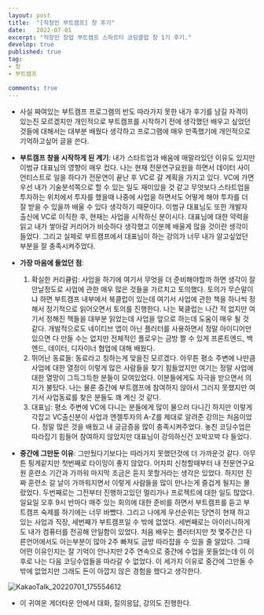 ```yaml
---
layout: post
title:  "[직장인 부트캠프] 창 후기"
date:   2022-07-01
excerpt: "직장인 창업 부트캠프 스파르타 코딩클럽 창 1기 후기."
develop: true
published: true
tag:
- 창
- 부트캠프

comments: true
---
```


 * 사실 짜여있는 부트캠프 프로그램의 반도 따라가지 못한 내가 후기를 남길 자격이 있는진 모르겠지만 개인적으로 부트캠프를 시작하기 전에 생각했던 배우고 싶었던 것들에 대해서는 대부분 배웠다 생각하고 프로그램에 매우 만족했기에 개인적으로 기억하고싶어 글을 쓴다.

 * **부트캠프 창을 시작하게 된 계기**: 내가 스타트업과 배움에 매말라있던 이유도 있지만 이범규 대표님의 영향이 매우 컸다. 나는 현재 전문연구요원을 하면서 데이터 사이언티스트로 일을 하다가 전문연이 끝난 후 VC로 갈 계획을 가지고 있다. VC에 가면 우선 내가 기술분석쪽으로 할 수 있는 일도 재미있을 것 같고 무엇보다 스타트업을 투자하는 위치에서 투자를 했을때 나중에 사업을 하면서도 어떻게 해야 투자를 더 잘 받을 수 있을까 배울 수 있다 생각하기 때문이다. 이범규 대표님도 또한 개발자 출신에 VC로 이직한 후, 현재는 사업을 시작하신 분이시다. 대표님에 대한 약력을 읽고 내가 쌓아갈 커리어가 비슷하다 생각했고 이분께 배울게 많을 것이란 생각이 들었다. 그리고 실제로 부트캠프에서 대표님이 하는 강의가 너무 내가 알고싶었던 부분을 잘 충족시켜주었다.

 * **가장 마음에 들었던 점**: 
   1. 확실한 커리큘럼: 사업을 하기에 여기서 무엇을 더 준비해야할까 하면 생각이 잘 안날정도로 사업에 관한 매우 많은 것들을 가르치고 토의했다. 토의가 무슨말이냐 하면 부트캠프 내부에서 북클럽이 있는데 여기서 사업에 관한 책을 하나씩 정해서 정기적으로 읽어오면서 토의를 진행한다. 나는 북클럽는 나간 적 없지만 여기서 정해진 책들을 대부분 읽었는데 사업을 앞으로 하는데 도움이 매우 될 것 같다. 개발적으로도 네이티브 앱이 아닌 플러터를 사용하면서 정말 아이디어만 있으면 다 만들 수는 없지만 전체적인 플로우는 금방 짤 수 있게 프론트엔드, 백엔드, 데이터, 디자이너 협업에 대해 배웠다.
   2. 뛰어난 동료들: 동료라고 칭하는게 맞을진 모르겠다. 아무튼 평소 주변에 나만큼 사업에 대한 열정이 이렇게 많은 사람들을 찾기 힘들었지만 여기는 정말 사업에 대한 열망이 그득그득한 분들이 모여있었다. 이분들에게도 자극을 받으면서 의지가 불탔다. 나는 물론 중간에 부트캠프에 참여하지 않아서 그러지 못했지만 여기서 사업동료를 찾은 분들도 꽤 계신 것 같다.
   3. 대표님: 평소 주변에 VC에 다니는 분들에게 많이 물으러 다니긴 하지만 이렇게 각잡고 VC출신분이 사업과 엔젤투자의 A-Z를 제대로 알려준 강의는 처음이었다. 정말 많은 것을 배웠고 내 궁금증을 많이 충족시켜주었다. 놓친 코딩수업은 따라잡기 힘들어 참여하지 않았지만 대표님이 강의하신건 꼬박꼬박 다 들었다.

 * **중간에 그만둔 이유**: 그만뒀다기보다는 따라가지 못했던것에 더 가까운것 같다. 아무튼 핑계같지만 첫번째로 타이밍이 좋지 않았다. 어차피 신청할때부터 내 전문연구요원 훈련소 기간과 가까워 마지막 조금은 듣지 못할거라는 생각은 있었다. 하지만 진짜 훈련소 갈 날이 가까워지면서 이렇게 사람들을 많이 만나는게 즐겁게 될지는 몰랐었다. 두번째로는 그전부터 진행하고있던 멀리가나 프로젝트에 대한 일도 많았다. 일요일 오후 9시 반마다 매주 있는 회의에 대한 준비를 하면서 부트캠프를 듣고 부트캠프 숙제를 하기에는 너무 바빴다. 그리고 나에게 우선순위는 당연히 현재 하고있는 사업과 직장, 세번째가 부트캠프일 수 밖에 없었다. 세번째로는 아이러니하게도 내가 컴퓨터를 전공해 안일함이 있었다. 처음 배우는 플러터지만 첫 몇주간은 다른언어에서도 아는부분이 많아 2주 빠져도 금방 따라잡을 수 있을 줄 알았다. 그때 어떤 이유인지는 잘 기억이 안나지만 2주 연속으로 중간에 수업을 못들었는데 이 이후로 나는 다음 코딩수업들을 따라갈 수 없었다. 이 세가지 이유로 중간에 그만둘 수밖에 없었지만 그래도 돈이 아깝지 않은 경험을 했다고 생각한다.
 
![KakaoTalk_20220701_175554612](https://user-images.githubusercontent.com/70885010/176861873-69008c87-c989-48fd-afd9-3c20dd025645.jpg)

 * 이 귀여운 게더타운 안에서 대화, 질의응답, 강의도 진행한다.

